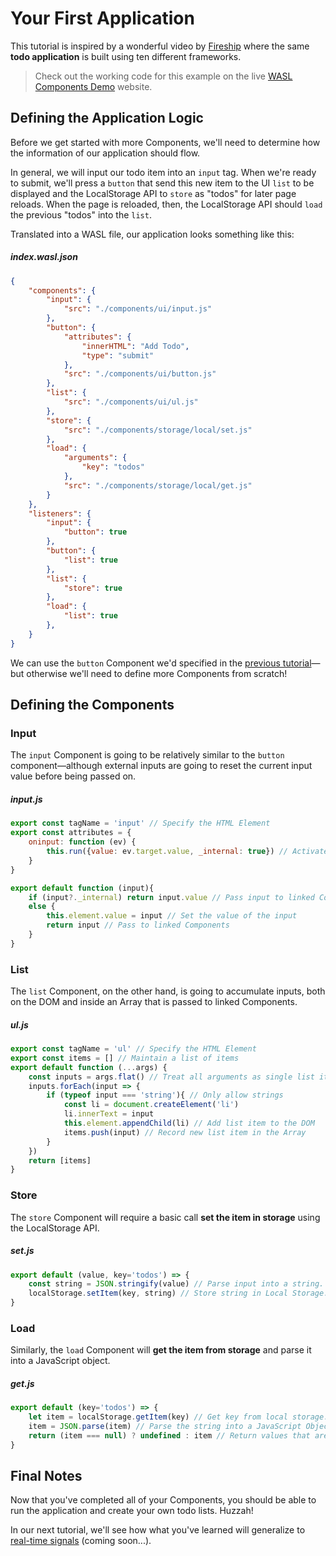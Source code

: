 # Your First Application
This tutorial is inspired by a wonderful video by [Fireship](https://www.youtube.com/watch?v=cuHDQhDhvPE) where the same **todo application** is built using ten different frameworks.

> Check out the working code for this example on the live [WASL Components Demo](https://brainsatplay.com/components/) website.

## Defining the Application Logic
Before we get started with more Components, we'll need to determine how the information of our application should flow. 

In general, we will input our todo item into an `input` tag. When we're ready to submit, we'll press a `button` that send this new item to the UI `list` to be displayed and the LocalStorage API to `store` as "todos" for later page reloads. When the page is reloaded, then, the LocalStorage API should `load` the previous "todos" into the `list`.

Translated into a WASL file, our application looks something like this:

##### index.wasl.json
```json
{
    "components": {
        "input": {
            "src": "./components/ui/input.js"
        },
        "button": {
            "attributes": {
                "innerHTML": "Add Todo",
                "type": "submit"
            },
            "src": "./components/ui/button.js"
        },
        "list": {
            "src": "./components/ui/ul.js"
        },
        "store": {
            "src": "./components/storage/local/set.js"
        },
        "load": {
            "arguments": {
                "key": "todos"
            },
            "src": "./components/storage/local/get.js"
        }
    },
    "listeners": {
        "input": {
            "button": true
        },
        "button": {
            "list": true
        },
        "list": {
            "store": true
        },
        "load": {
            "list": true
        },
    }
}
```

We can use the `button` Component we'd specified in the [previous tutorial](./component.md)—but otherwise we'll need to define more Components from scratch!

## Defining the Components
### Input
The `input` Component is going to be relatively similar to the `button` component—although external inputs are going to reset the current input value before being passed on.

##### input.js
```js
export const tagName = 'input' // Specify the HTML Element
export const attributes = {
    oninput: function (ev) {
        this.run({value: ev.target.value, _internal: true}) // Activate with new inputs
    }
}

export default function (input){
    if (input?._internal) return input.value // Pass input to linked Components
    else {
        this.element.value = input // Set the value of the input
        return input // Pass to linked Components
    }
}
```

### List
The `list` Component, on the other hand, is going to accumulate inputs, both on the DOM and inside an Array that is passed to linked Components.

##### ul.js
```js
export const tagName = 'ul' // Specify the HTML Element
export const items = [] // Maintain a list of items
export default function (...args) {
    const inputs = args.flat() // Treat all arguments as single list items
    inputs.forEach(input => {
        if (typeof input === 'string'){ // Only allow strings
            const li = document.createElement('li')
            li.innerText = input
            this.element.appendChild(li) // Add list item to the DOM
            items.push(input) // Record new list item in the Array
        }
    })
    return [items]
}
```

### Store
The `store` Component will require a basic call **set the item in storage** using the LocalStorage API.

##### set.js
```js
export default (value, key='todos') => {
    const string = JSON.stringify(value) // Parse input into a string.
    localStorage.setItem(key, string) // Store string in Local Storage.
}
```

### Load
Similarly, the `load` Component will **get the item from storage** and parse it into a JavaScript object.

##### get.js
```js
export default (key='todos') => {
    let item = localStorage.getItem(key) // Get key from local storage.
    item = JSON.parse(item) // Parse the string into a JavaScript Object.
    return (item === null) ? undefined : item // Return values that are not null
}
```

## Final Notes
Now that you've completed all of your Components, you should be able to run the application and create your own todo lists. Huzzah!

In our next tutorial, we'll see how what you've learned will generalize to [real-time signals](./realtime.md) (coming soon...).